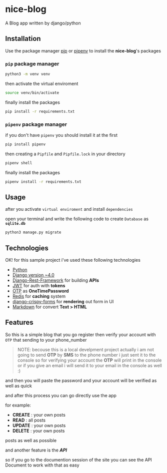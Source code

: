 # nice-blog
A Blog app written by django/python 

## Installation

Use the package manager [pip](https://pip.pypa.io/en/stable/) or [pipenv](https://pipenv.pypa.io/en/latest/) to install the **nice-blog**'s packages


### `pip` package manager
```bash
python3 -m venv venv
```
then activate the virtual enviroment
```bash
source venv/bin/activate
```

finally install the packages
```bash
pip install -r requirements.txt
```


### `pipenv` package manager
if you don't have `pipenv` you should install it at the first 
```bash
pip install pipenv
```
then creating a `Pipfile` and `Pipfile.lock` in your directory
```bash
pipenv shell
```

finally install the packages
```bash
pipenv install -r requirements.txt
```

## Usage
after you activate `virtual enviroment` and install `dependencies`

open your terminal and write the following code to create `Database` as **`sqlite.db`**

```bash
python3 manage.py migrate
```


## Technologies
OK! for this sample project i've used these following technologies
- [Python](https://www.python.org/)
- [Django version ~4.0](https://www.djangoproject.com/)
- [Django-Rest-Framework](https://www.django-rest-framework.org/) for building **APIs**
- [JWT](https://github.com/jazzband/djangorestframework-simplejwt) for auth with **tokens**
- [OTP](https://github.com/pyauth/pyotp) as **OneTimePassword**
- [Redis](https://github.com/jazzband/django-redis) for **caching** system
- [django-crispy-forms](https://django-crispy-forms.readthedocs.io/en/latest/) for **rendering** out form in UI
- [Markdown](https://pypi.org/project/Markdown/) for convert **Text > HTML**

## Features
So this is a simple blog that you go register then verify your account with `OTP` that sending to your phone_number
> NOTE:  becouse this is a local develpment project actually i am not going to send **OTP**  by **SMS** to the phone number i just sent it to the console so for verifying your account the **OTP** will print in the console or if you give an email i will send it to your email in the console as well :)

and then you will paste the password and your account will  be verified as well as quick

and after this process you can go directly use the app 

for example: 
- **CREATE** : your own posts
- **READ** : all posts
- **UPDATE** : your own posts
- **DELETE** : your own posts

posts as well as possible

and another feature is the ***API*** 

so if you go to the documention session of the site you can see the API Document to work with that as easy
